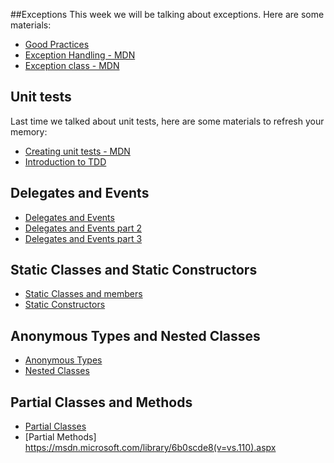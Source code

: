 ##Exceptions
This week we will be talking about exceptions. Here are some materials:
* [Good Practices](http://www.codeproject.com/Articles/9538/Exception-Handling-Best-Practices-in-NET)
* [Exception Handling - MDN](https://msdn.microsoft.com/en-us/library/ms173162.aspx)
* [Exception class - MDN](https://msdn.microsoft.com/en-us/library/system.exception(v=vs.110).aspx)

## Unit tests
Last time we talked about unit tests, here are some materials to refresh your memory:
* [Creating unit tests - MDN](https://msdn.microsoft.com/en-us/library/ms182532.aspx)
* [Introduction to TDD](http://www.agiledata.org/essays/tdd.html)

## Delegates and Events

* [Delegates and Events](https://msdn.microsoft.com/en-us/library/orm-9780596521066-01-17.aspx)
* [Delegates and Events part 2](http://csharpindepth.com/Articles/Chapter2/Events.aspx)
* [Delegates and Events part 3](http://www.c-sharpcorner.com/UploadFile/84c85b/delegates-and-events-C-Sharp-net/)


## Static Classes and Static Constructors

* [Static Classes and members](https://msdn.microsoft.com/en-us/library/79b3xss3.aspx)
* [Static Constructors](https://msdn.microsoft.com/en-us/library/k9x6w0hc.aspx)

## Anonymous Types and Nested Classes

* [Anonymous Types](https://msdn.microsoft.com/en-us/library/bb397696.aspx)
* [Nested Classes](https://msdn.microsoft.com/en-us/library/ms173120.aspx)

## Partial Classes and Methods

* [Partial Classes](https://msdn.microsoft.com/en-us/library/wa80x488.aspx)
* [Partial Methods] https://msdn.microsoft.com/library/6b0scde8(v=vs.110).aspx

